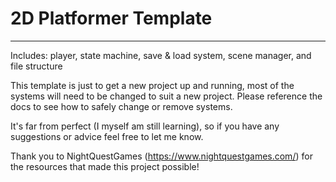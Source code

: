 # 2D Platformer Template
_________________________

Includes: player, state machine, save &amp; load system, scene manager, and file structure

This template is just to get a new project up and running, most of the systems will need to be changed to suit a new project.
Please reference the docs to see how to safely change or remove systems.

It's far from perfect (I myself am still learning), so if you have any suggestions or advice feel free to let me know.

Thank you to NightQuestGames (https://www.nightquestgames.com/) for the resources that made this project possible!
